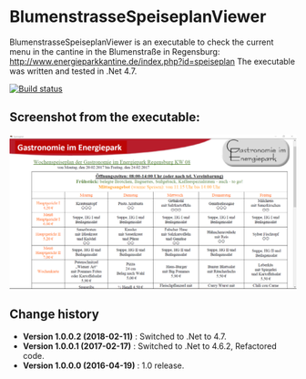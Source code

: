 BlumenstrasseSpeiseplanViewer
====================================

BlumenstrasseSpeiseplanViewer is an executable to check the current menu in the cantine in the Blumenstraße in Regensburg:
http://www.energieparkkantine.de/index.php?id=speiseplan
The executable was written and tested in .Net 4.7.

[![Build status](https://ci.appveyor.com/api/projects/status/3k72g5f5m4hicirq?svg=true)](https://ci.appveyor.com/project/SeppPenner/thedummyproject)

## Screenshot from the executable:
![Screenshot from the executable](https://github.com/SeppPenner/BlumenstrasseSpeiseplanViewer/blob/master/Screenshot.PNG "Screenshot from the executable")

Change history
--------------

* **Version 1.0.0.2 (2018-02-11)** : Switched to .Net to 4.7.
* **Version 1.0.0.1 (2017-02-17)** : Switched to .Net to 4.6.2, Refactored code.
* **Version 1.0.0.0 (2016-04-19)** : 1.0 release.
